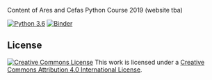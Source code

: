 Content of Ares and Cefas Python Course 2019 (website tba) 

[![Python 3.6](https://img.shields.io/badge/python-3.6-blue.svg)]()
[![Binder](http://mybinder.org/badge.svg)](http://mybinder.org:/repo/ueapy/pythoncourse2018-materials)

## License

[![Creative Commons
License](https://i.creativecommons.org/l/by/4.0/88x31.png)](http://creativecommons.org/licenses/by/4.0/)
This work is licensed under a
[Creative Commons Attribution 4.0 International
License](http://creativecommons.org/licenses/by/4.0/).
